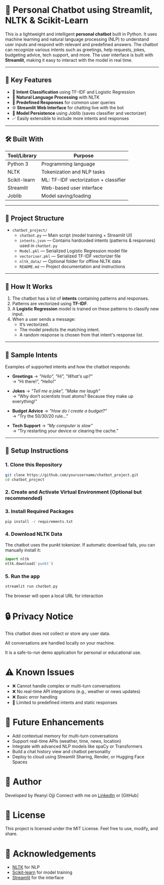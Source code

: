# 🤖 Personal Chatbot using Streamlit, NLTK & Scikit-Learn

This is a lightweight and intelligent **personal chatbot** built in Python. It uses machine learning and natural language processing (NLP) to understand user inputs and respond with relevant and predefined answers. The chatbot can recognize various intents such as greetings, help requests, jokes, budgeting advice, tech support, and more. The user interface is built with **Streamlit**, making it easy to interact with the model in real time.

---

## 📌 Key Features

- 🎯 **Intent Classification** using TF-IDF and Logistic Regression
- 🧠 **Natural Language Processing** with NLTK
- 💬 **Predefined Responses** for common user queries
- 🌐 **Streamlit Web Interface** for chatting live with the bot
- 💾 **Model Persistence** using Joblib (saves classifier and vectorizer)
- ✅ Easily extensible to include more intents and responses

---

## 🛠️ Built With

| Tool/Library         | Purpose                                |
|----------------------|----------------------------------------|
| Python 3             | Programming language                   |
| NLTK                 | Tokenization and NLP tasks             |
| Scikit-learn         | ML: TF-IDF vectorization + classifier  |
| Streamlit            | Web-based user interface               |
| Joblib               | Model saving/loading                   |

---

## 📁 Project Structure
- `chatbot_project/`  
  - `chatbot.py` — Main script (model training + Streamlit UI)  
  - `intents.json` — Contains hardcoded intents (patterns & responses) used in `chatbot.py`  
  - `Model.pkl` — Serialized Logistic Regression model file  
  - `vectoriser.pkl` — Serialized TF-IDF vectorizer file  
  - `nltk_data/` — Optional folder for offline NLTK data  
  - `README.md` — Project documentation and instructions



---

## 🧠 How It Works

1. The chatbot has a list of **intents** containing patterns and responses.
2. Patterns are vectorized using **TF-IDF**.
3. A **Logistic Regression** model is trained on these patterns to classify new input.
4. When a user sends a message:
   - It’s vectorized.
   - The model predicts the matching intent.
   - A random response is chosen from that intent's response list.

---

## 💬 Sample Intents

Examples of supported intents and how the chatbot responds:

- **Greetings** → _"Hello", "Hi", "What's up?"_  
  → “Hi there!”, “Hello!”

- **Jokes** → _"Tell me a joke", "Make me laugh"_  
  → “Why don’t scientists trust atoms? Because they make up everything!”

- **Budget Advice** → _"How do I create a budget?"_  
  → “Try the 50/30/20 rule...”

- **Tech Support** → _"My computer is slow"_  
  → “Try restarting your device or clearing the cache.”

---

## 🔧 Setup Instructions

### 1. Clone this Repository

```bash
git clone https://github.com/yourusername/chatbot_project.git
cd chatbot_project
```

### 2. Create and Activate Virtual Environment (Optional but recommended)

### 3. Install Required Packages
```bash
pip install -r requirements.txt
```

### 4. Download NLTK Data
The chatbot uses the punkt tokenizer. If automatic download fails, you can manually install it:
```python
import nltk
nltk.download('punkt')
```

### 5. Run the app
```bash
streamlit run chatbot.py
```
The browser will open a local URL for interaction


# 🔒 Privacy Notice
This chatbot does not collect or store any user data.

All conversations are handled locally on your machine.

It is a safe-to-run demo application for personal or educational use.

# ⚠️ Known Issues
- ❌ Cannot handle complex or multi-turn conversations
- ❌ No real-time API integrations (e.g., weather or news updates)
- ❌ Basic error handling
- 🔁 Limited to predefined intents and static responses

# 🌟 Future Enhancements
- Add contextual memory for multi-turn conversations
- Support real-time APIs (weather, time, news, location)
- Integrate with advanced NLP models like spaCy or Transformers
- Build a chat history view and chatbot personality
- Deploy to cloud using Streamlit Sharing, Render, or Hugging Face Spaces

# 👤 Author
Developed by Ifeanyi Ojji
Connect with me on [LinkedIn](https://www.linkedin.com/in/ifeanyi-ojji/) or [GitHub]

# 📜 License
This project is licensed under the MIT License. Feel free to use, modify, and share.

# 🙏 Acknowledgements
- [NLTK](https://www.nltk.org/) for NLP  
- [Scikit-learn](https://scikit-learn.org/) for model training  
- [Streamlit](https://streamlit.io/) for the interface





